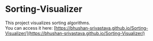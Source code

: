 # Sorting-Visualizer
This project visualizes sorting algorithms.  
You can access it here: [https://bhushan-srivastava.github.io/Sorting-Visualizer/](https://bhushan-srivastava.github.io/Sorting-Visualizer/)

